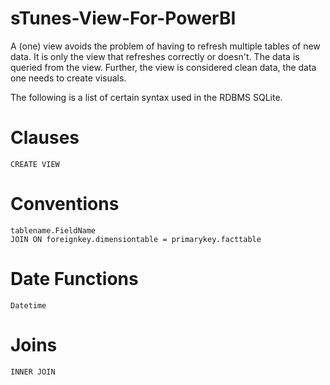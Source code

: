 # sTunes-View-For-PowerBI

A (one) view avoids the problem of having to refresh multiple tables of new data. It is only the view that refreshes correctly or doesn't. The data is queried from the view. Further, the view is considered clean data, the data one needs to create visuals. 

The following is a list of certain syntax used in the RDBMS SQLite. 

# Clauses
    CREATE VIEW
# Conventions
    tablename.FieldName
    JOIN ON foreignkey.dimensiontable = primarykey.facttable
# Date Functions
    Datetime
# Joins
    INNER JOIN
